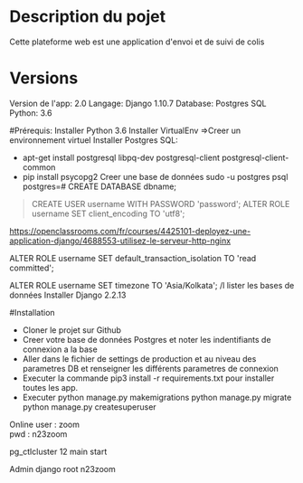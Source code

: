# Description du pojet
Cette plateforme web est une application d'envoi et de suivi de colis

# Versions
Version de l'app: 2.0
Langage: Django 1.10.7
Database: Postgres SQL
Python: 3.6

#Prérequis:
Installer Python 3.6
Installer VirtualEnv =>Creer un environnement virtuel
Installer Postgres SQL:
- apt-get install postgresql libpq-dev postgresql-client postgresql-client-common
- pip install psycopg2
Creer une base de données 
sudo -u postgres psql
postgres=# CREATE DATABASE dbname;
> CREATE USER username WITH PASSWORD 'password';
ALTER ROLE username SET client_encoding TO 'utf8'; 

https://openclassrooms.com/fr/courses/4425101-deployez-une-application-django/4688553-utilisez-le-serveur-http-nginx

ALTER ROLE username SET default_transaction_isolation TO 'read committed'; 

ALTER ROLE username SET timezone TO 'Asia/Kolkata';
/l lister les bases de données
Installer Django 2.2.13

#Installation
- Cloner le projet sur Github
- Creer votre base de données Postgres et noter les indentifiants de connexion a la base
- Aller dans le fichier de settings de production et au niveau des parametres DB et renseigner les différents parametres de connexion
- Executer la commande pip3 install -r requirements.txt pour installer toutes les app.
- Executer 
python manage.py  makemigrations
python manage.py migrate
python manage.py createsuperuser 

Online
user : zoom  
pwd : n23zoom

pg_ctlcluster 12 main start

Admin django root n23zoom  
